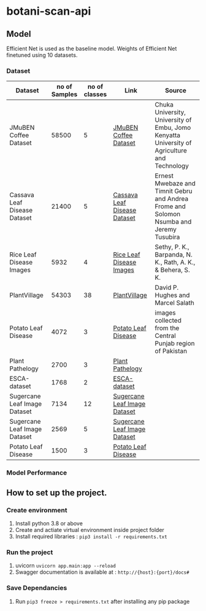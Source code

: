 # botani-scan-api

## Model

Efficient Net is used as the baseline model. Weights of Efficient Net finetuned using 10 datasets.

### Dataset

| Dataset                      | no of Samples | no of classes | Link                                                                                                 | Source                                                                                       |
| ---------------------------- | ------------- | ------------- | ---------------------------------------------------------------------------------------------------- | -------------------------------------------------------------------------------------------- |
| JMuBEN Coffee Dataset        | 58500         | 5             | [JMuBEN Coffee Dataset](https://data.mendeley.com/datasets/tgv3zb82nd/1)                             | Chuka University, University of Embu, Jomo Kenyatta University of Agriculture and Technology |
| Cassava Leaf Disease Dataset | 21400         | 5             | [Cassava Leaf Disease Dataset](https://tensorflow.google.cn/datasets/catalog/cassava)                | Ernest Mwebaze and Timnit Gebru and Andrea Frome and Solomon Nsumba and Jeremy Tusubira      |
| Rice Leaf Disease Images     | 5932          | 4             | [Rice Leaf Disease Images](https://data.mendeley.com/datasets/fwcj7stb8r/1)                          | Sethy, P. K., Barpanda, N. K., Rath, A. K., & Behera, S. K.                                  |
| PlantVillage                 | 54303         | 38            | [PlantVillage](https://www.tensorflow.org/datasets/catalog/plant_village)                            | David P. Hughes and Marcel Salath                                                            |
| Potato Leaf Disease          | 4072          | 3             | [Potato Leaf Disease](https://www.mdpi.com/2079-9292/10/17/2064)                                     | images collected from the Central Punjab region of Pakistan                                  |
| Plant Pathelogy              | 2700          | 3             | [Plant Pathelogy](https://www.kaggle.com/c/plant-pathology-2020-fgvc7/data)                          |
| ESCA-dataset                 | 1768          | 2             | [ESCA-dataset](https://data.mendeley.com/datasets/89cnxc58kj/1)                                      |                                                                                              |
| Sugercane Leaf Image Dataset | 7134          | 12            | [Sugercane Leaf Image Dataset](https://data.mendeley.com/datasets/9twjtv92vk/1)                      |                                                                                              |
| Sugercane Leaf Image Dataset | 2569          | 5             | [Sugercane Leaf Image Dataset](https://data.mendeley.com/datasets/9424skmnrk/1)                      |
| Potato Leaf Disease          | 1500          | 3             | [Potato Leaf Disease](https://www.kaggle.com/datasets/muhammadardiputra/potato-leaf-disease-dataset) |                                                                                              |

### Model Performance

## How to set up the project.

### Create environment

1. Install python 3.8 or above
2. Create and actiate virtual environment inside project folder
3. Install required libraries : `pip3 install -r requirements.txt`

### Run the project

1. uvicorn `uvicorn app.main:app --reload`
2. Swagger documentation is available at : `http://{host}:{port}/docs#`

### Save Dependancies

1. Run `pip3 freeze > requirements.txt` after installing any pip package
